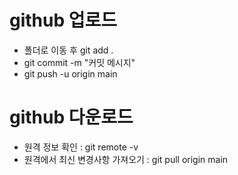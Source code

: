 # github 업로드
- 폴더로 이동 후 git add .
- git commit -m "커밋 메시지"
- git push -u origin main

# github 다운로드
- 원격 정보 확인 : git remote -v
- 원격에서 최신 변경사항 가져오기 : git pull origin main
